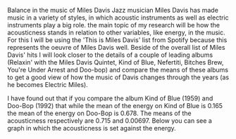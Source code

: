 Balance in the music of Miles Davis
Jazz musician Miles Davis has made music in a variety of styles, in which acoustic instruments as well as electric instruments play a big role. the main topic of my research will be how the acousticness stands in relation to other variables, like energy, in the music. For this I will be using the 'This is Miles Davis' list from Spotify because this represents the oeuvre of Miles Davis well. Beside of the overall list of Miles Davis' hits I will look closer to the details of a couple of leading albums (Relaxin' with the Miles Davis Quintet, Kind of Blue, Nefertiti, Bitches Brew, You're Under Arrest and Doo-bop) and compare the means of these albums to get a good view of how the music of Davis changes through the years (as he becomes Electric Miles). 

I have found out that if you compare the album Kind of Blue (1959) and Doo-Bop (1992) that while the mean of the energy on Kind of Blue is 0.165 the mean of the energy on Doo-Bop is 0.678. The means of the acousticness respectively are 0.715 and 0.00697.
Below you can see a graph in which the acousticness is set against the energy.
